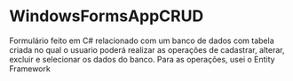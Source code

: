 # WindowsFormsAppCRUD

Formulário feito em C# relacionado com um banco de dados com tabela criada no qual o usuario poderá realizar as operações de cadastrar, alterar, excluir e selecionar os dados do banco. Para as operações, usei o Entity Framework
